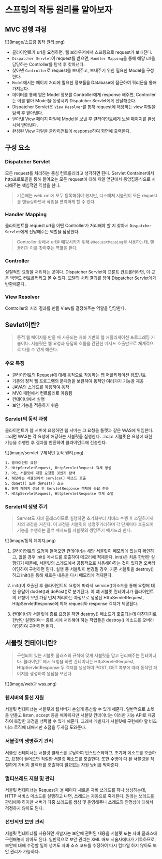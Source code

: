 # 스프링의 작동 원리를 알아보자


## MVC 진행 과정
![](image/스프링 동작 원리.png)
- 클라이언트가 url을 요청하면, 웹 브라우저에서 스프링으로 request가 보내진다.
- `Dispatcher Servlet`이 request를 받으면, `Handler Mapping`을 통해 해당 url을 담당하는 Controller를 탐색 후 찾아낸다.
- 찾아낸 `Controller`로 request를 보내주고, 보내주기 위한 필요한 Model을 구성한다.
- `Model`에서는 페이지 처리에 필요한 정보들을 Database에 접근하여 쿼리문을 통해 가져온다.
- 데이터를 통해 얻은 Model 정보를 Controller에게 response 해주면, Controller는 이를 받아 Model을 완성시켜 Dispatcher Servlet에게 전달해준다.
- Dispatcher Servlet은 `View Resolver`를 통해 request에 해당하는 view 파일을 탐색 후 받아낸다.
- 받아낸 View 페이지 파일에 Model을 보낸 후 클라이언트에게 보낼 페이지를 완성시켜 받아낸다.
- 완성된 View 파일을 클라이언트에 response하여 화면에 출력한다.


구성 요소
-------
### Dispatcher Servlet
모든 request를 처리하는 중심 컨트롤러라고 생각하면 된다. Servlet Container에서 http프로토콜을
통해 들어오는 모든 request에 대해 제일 앞단에서 중앙집중식으로 처리해주는 핵심적인 역할을 한다.
> 기존에는 web.xml에 모두 등록해줘야 했지만, 디스패처 서블릿이 모든 request를 핸들링하면서 작업을 편리하게 할 수 있다.


### Handler Mapping
클라이언트를 request url을 어떤 Controller가 처리해야 할 지 찾아서 `Dispatcher Servlet`에게 전달해주는 역할을 담당한다.
> Controller 상에서 url을 매핑시키기 위해 `@RequestMapping`을 사용하는데, 핸들러가 이를 찾아주는 역할을 한다.

### Controller
실질적인 요청을 처리하는 곳이다. Dispatcher Servlet이 프론트 컨트롤러라면, 이 곳은 백엔드 컨트롤러라고 볼 수 있다.
모델의 처리 결과를 담아 Dispatcher Servlet에게 반환해준다.

### View Resolver
Controller의 처리 결과를 만들 View를 결정해주는 역할을 담당한다.


## Sevlet이란?
> 동적 웹 페이지를 만들 때 사용되는 자바 기반의 웹 애플리케이션 프로그래밍 기술이다. 
> 서블릿은 웹 요청과 응답의 흐름을 간단한 메서드 호출만으로 체계적으로 다룰 수 있게 해준다.

### 주요 특징
- 클라이언트의 Request에 대해 동적으로 작동하는 웹 어플리케이션 컴포넌트
- 기존의 정적 웹 프로그램의 문제점을 보완하여 동적인 여러가지 기능을 제공
- JAVA의 스레드를 이용하여 동작
- MVC 패턴에서 컨트롤러로 이용됨
- 컨테이너에서 실행
- 보안 기능을 적용하기 쉬움

### Servlet의 동작 과정
클라이언트가 웹 서버에 요청하면 웹 서버는 그 요청을 톰캣과 같은 WAS에 위임한다. 
그러면 WAS는 각 요청에 해당하는 서블릿을 실행한다. 그리고 서블릿은 요청에 대한 기능을 수행한 후 결과를 반환하여
클라이언트에 전송한다.  

![](image/servlet 구체적인 동작 원리.png)
```
1. 클라이언트 요청
2. HttpServletRequest, HttpServletRequest 객체 생성
3. 어느 서블릿에 대한 요청한 것인지 탐색
4. 해당하는 서블릿에서 service() 메소드 호출
5. doGet() 또는 doPost() 호출
6. 동적 페이지 생성 후 ServletResponse 객체에 응답 전송
7. HttpServletRequest, HttpServletResponse 객체 소멸
```

### Servlet의 생명 주기
> Servlet도 자바 클래스이므로 실행하면 초기화부터 서비스 수행 후 소멸하기까지의 과정을 거친다.
> 이 과정을 서블릿의 생명주기라하며 각 단계마다 호출되어 기능을 수행하는 콜백 메서드를 서블릿의 생명주기 메서드라 한다.

![](image/동적 페이지.png)
1. 클라이언트의 요청이 들어오면 컨테이너는 해당 서블릿이 메모리에 있는지 확인하고, 없을 경우
    init() 메서드를 호출하여 메모리에 적재한다. init()은 처음 한번만 실행되기 때문에, 서블릿의 스레드에서
    공통적으로 사용해야하는 것이 있다면 오버라이딩하여 구현하면 된다. 실행 중 서블릿이 변경될 경우,
    기존 서블릿을 destroy()하고 init()을 통해 새로운 내용을 다시 메모리에 적재한다.  

2. init()이 호출된 후 클라이언트의 요청에 따라서 service()메소드를 통해 요청에 대한 응답이 doGet()과
    doPost()로 분기된다. 이 떄 서블릿 컨테이너가 클라이언트의 요청이 오면 가장 먼저 처리하는 과정으로
    생성된 HttpServletRequest, HttpServletResponse에 의해 request와 response 객체가 제공된다.  

3. 컨테이너가 서블릿에 종료 요청을 하면 destroy() 메소드가 호출되는데 마찬가지로 한번만 실행되며ㅡ
    종료 시에 처리해야 하는 작업들은 destroy() 메소드를 오버라이딩하여 구현하면 된다.


## 서블릿 컨테이너란?
> 구현되어 있는 서블릿 클래스의 규칙에 맞게 서블릿을 담고 관리해주는 컨테이너다.
> 클라이언트에서 요청을 하면 컨테이너는 HttpServletRequest, HttpServletResponse 두 객체를 생성하여
> POST, GET 여부에 따라 동적인 페이지를 생성하여 응답을 보낸다.

![](image/web과 was.png)
### 웹서버의 통신 지원
서블릿 컨테이너는 서블릿과 웹서버가 손쉽게 통신할 수 있게 해준다. 일반적으로 소켓을 만들고 listen, accept 등을
해야하지만 서블릿 컨테이너는 이러한 기능 API로 제공하여 복잡한 과정을 생략할 수 있게 해준다. 그래서 개발자가 서블릿에 구현해야 할
비즈니스 로직에 대해서만 초점을 두게끔 도와준다.

### 서블릿의 생명주기 관리
서블릿 컨테이너는 서블릿 클래스를 로딩하여 인스턴스화하고, 초기화 메소드를 호출하고, 요청이 들어오면 적절한 서블릿 메소드를
호출한다. 또한 수명이 다 된 서블릿을 적절하게 가비지 콜렉터를 호출하여 필요없는 자원 낭비를 막아준다.

### 멀티쓰레드 지원 및 관리
서블릿 컨테이너는 Request가 올 때마다 새로운 자바 쓰레드를 하나 생성하는데, HTTP 서비스 메소드를 실행하고 나면,
쓰레드는 자동으로 죽게된다. 원래는 쓰레드를 관리해야 하지만 서버가 다중 쓰레드를 생성 및 운영해주니 쓰레드의 안정성에 대해서
걱정하지 않아도 된다.

### 선언적인 보안 관리
서블릿 컨테이너를 사용하면 개발자는 보안에 관련된 내용을 서블릿 또는 자바 클래스에 구현해놓지 않아도 된다.
일반적으로 보안 관리는 XML 배포 서술자에다가 기록하므로, 보안에 대해 수정할 일이 생겨도 자바 소스 코드를 수정하여 다시 컴파일 하지 않아도
보안 관리가 가능하다.
